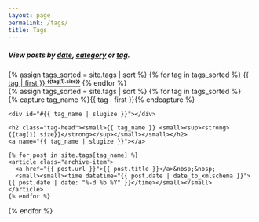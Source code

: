 ```yaml
---
layout: page
permalink: /tags/
title: Tags
---
```


<h5>View posts by <a href="/newsroom/">date</a>, <a href="/categories/">category</a> or <a href="/tags/">tag</a>.</h5>

<div class="tag-list">
  {% assign tags_sorted = site.tags | sort %}
  {% for tag in tags_sorted %}
  <a href="#{{ tag | first | slugize }}">{{ tag | first }} <strong><small><sup>{{tag[1].size}}</sup></small></strong></a>
  {% endfor %}
</div>

<div>
{% assign tags_sorted = site.tags | sort %}
{% for tag in tags_sorted %}
  <div class="archive-group">
    {% capture tag_name %}{{ tag | first }}{% endcapture %}

    <div id="#{{ tag_name | slugize }}"></div>

    <h2 class="tag-head"><small>{{ tag_name }} <small><sup><strong>{{tag[1].size}}</strong></sup></small></small></h2>
    <a name="{{ tag_name | slugize }}"></a>

    {% for post in site.tags[tag_name] %}
    <article class="archive-item">
      <a href="{{ post.url }}">{{ post.title }}</a>&nbsp;&nbsp;
      <small><small><time datetime="{{ post.date | date_to_xmlschema }}">{{ post.date | date: "%-d %b %Y" }}</time></small></small>
    </article>
    {% endfor %}
  </div>
{% endfor %}
</div>
<br><br>
